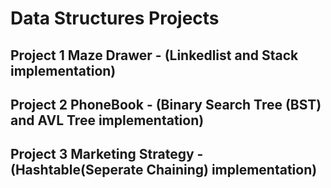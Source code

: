 # Data Structures Projects
  ## Project 1 Maze Drawer - (Linkedlist and Stack implementation) 
  ## Project 2 PhoneBook - (Binary Search Tree (BST) and AVL Tree implementation)
  ## Project 3 Marketing Strategy - (Hashtable(Seperate Chaining)  implementation)
